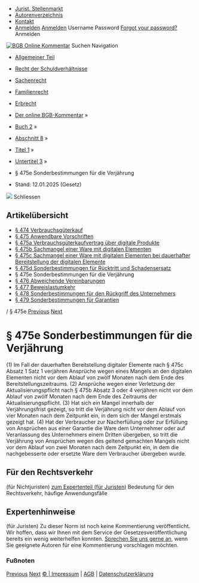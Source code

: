   * [Jurist. Stellenmarkt](https://bgb.kommentar.de/Buch-2/Abschnitt-8/Titel-1/Untertitel-3/</job-board> "Jurist. Stellenmarkt")
  * [Autorenverzeichnis](https://bgb.kommentar.de/Buch-2/Abschnitt-8/Titel-1/Untertitel-3/</Autorenverzeichnis> "Autorenverzeichnis")
  * [Kontakt](https://bgb.kommentar.de/Buch-2/Abschnitt-8/Titel-1/Untertitel-3/</Kontakt>)
  * [Anmelden](https://bgb.kommentar.de/Buch-2/Abschnitt-8/Titel-1/Untertitel-3/<#login> "show login form") [Anmelden](https://bgb.kommentar.de/Buch-2/Abschnitt-8/Titel-1/Untertitel-3/<#> "hide login form") Username Password
[Forgot your password?](https://bgb.kommentar.de/Buch-2/Abschnitt-8/Titel-1/Untertitel-3/</user/forgotpassword>) Anmelden 


[![BGB Online Kommentar](https://bgb.kommentar.de/extension/bgb/design/bgb/images/logo.png)](https://bgb.kommentar.de/Buch-2/Abschnitt-8/Titel-1/Untertitel-3/</> "BGB Online Kommentar")
Suchen
Navigation
  * [Allgemeiner Teil](https://bgb.kommentar.de/Buch-2/Abschnitt-8/Titel-1/Untertitel-3/</Buch-1>)
  * [Recht der Schuldverhältnisse](https://bgb.kommentar.de/Buch-2/Abschnitt-8/Titel-1/Untertitel-3/</Buch-2>)
  * [Sachenrecht](https://bgb.kommentar.de/Buch-2/Abschnitt-8/Titel-1/Untertitel-3/</Buch-3>)
  * [Familienrecht](https://bgb.kommentar.de/Buch-2/Abschnitt-8/Titel-1/Untertitel-3/</Buch-4>)
  * [Erbrecht](https://bgb.kommentar.de/Buch-2/Abschnitt-8/Titel-1/Untertitel-3/</Buch-5>)


  * [Der online BGB-Kommentar](https://bgb.kommentar.de/Buch-2/Abschnitt-8/Titel-1/Untertitel-3/</>) »
  * [Buch 2](https://bgb.kommentar.de/Buch-2/Abschnitt-8/Titel-1/Untertitel-3/</Buch-2>) »
  * [Abschnitt 8](https://bgb.kommentar.de/Buch-2/Abschnitt-8/Titel-1/Untertitel-3/</Buch-2/Abschnitt-8>) »
  * [Titel 1](https://bgb.kommentar.de/Buch-2/Abschnitt-8/Titel-1/Untertitel-3/</Buch-2/Abschnitt-8/Titel-1>) »
  * [Untertitel 3](https://bgb.kommentar.de/Buch-2/Abschnitt-8/Titel-1/Untertitel-3/</Buch-2/Abschnitt-8/Titel-1/Untertitel-3>) »
  * § 475e Sonderbestimmungen für die Verjährung 
  * Stand: 12.01.2025 (Gesetz) 


![](https://vg01.met.vgwort.de/na/1c9909529ead4f509072c06d9081a7d5)
Schliessen 
## Artikelübersicht
  * [ § 474 Verbrauchsgüterkauf ](https://bgb.kommentar.de/Buch-2/Abschnitt-8/Titel-1/Untertitel-3/</Buch-2/Abschnitt-8/Titel-1/Untertitel-3/Verbrauchsgueterkauf>)
  * [ § 475 Anwendbare Vorschriften ](https://bgb.kommentar.de/Buch-2/Abschnitt-8/Titel-1/Untertitel-3/</Buch-2/Abschnitt-8/Titel-1/Untertitel-3/Anwendbare-Vorschriften>)
  * [ § 475a Verbrauchsgüterkaufvertrag über digitale Produkte ](https://bgb.kommentar.de/Buch-2/Abschnitt-8/Titel-1/Untertitel-3/</Buch-2/Abschnitt-8/Titel-1/Untertitel-3/Verbrauchsgueterkaufvertrag-ueber-digitale-Produkte>)
  * [ § 475b Sachmangel einer Ware mit digitalen Elementen ](https://bgb.kommentar.de/Buch-2/Abschnitt-8/Titel-1/Untertitel-3/</Buch-2/Abschnitt-8/Titel-1/Untertitel-3/Sachmangel-einer-Ware-mit-digitalen-Elementen>)
  * [ § 475c Sachmangel einer Ware mit digitalen Elementen bei dauerhafter Bereitstellung der digitalen Elemente ](https://bgb.kommentar.de/Buch-2/Abschnitt-8/Titel-1/Untertitel-3/</Buch-2/Abschnitt-8/Titel-1/Untertitel-3/Sachmangel-einer-Ware-mit-digitalen-Elementen-bei-dauerhafter-Bereitstellung-der-digitalen-Elemente>)
  * [ § 475d Sonderbestimmungen für Rücktritt und Schadensersatz ](https://bgb.kommentar.de/Buch-2/Abschnitt-8/Titel-1/Untertitel-3/</Buch-2/Abschnitt-8/Titel-1/Untertitel-3/Sonderbestimmungen-fuer-Ruecktritt-und-Schadensersatz>)
  * § 475e Sonderbestimmungen für die Verjährung 
  * [ § 476 Abweichende Vereinbarungen ](https://bgb.kommentar.de/Buch-2/Abschnitt-8/Titel-1/Untertitel-3/</Buch-2/Abschnitt-8/Titel-1/Untertitel-3/Abweichende-Vereinbarungen>)
  * [ § 477 Beweislastumkehr ](https://bgb.kommentar.de/Buch-2/Abschnitt-8/Titel-1/Untertitel-3/</Buch-2/Abschnitt-8/Titel-1/Untertitel-3/Beweislastumkehr>)
  * [ § 478 Sonderbestimmungen für den Rückgriff des Unternehmers ](https://bgb.kommentar.de/Buch-2/Abschnitt-8/Titel-1/Untertitel-3/</Buch-2/Abschnitt-8/Titel-1/Untertitel-3/Sonderbestimmungen-fuer-den-Rueckgriff-des-Unternehmers>)
  * [ § 479 Sonderbestimmungen für Garantien ](https://bgb.kommentar.de/Buch-2/Abschnitt-8/Titel-1/Untertitel-3/</Buch-2/Abschnitt-8/Titel-1/Untertitel-3/Sonderbestimmungen-fuer-Garantien>)


/ § 475e 
[Previous](https://bgb.kommentar.de/Buch-2/Abschnitt-8/Titel-1/Untertitel-3/</Buch-2/Abschnitt-8/Titel-1/Untertitel-3/Sonderbestimmungen-fuer-Ruecktritt-und-Schadensersatz> "§ 475d Sonderbestimmungen für Rücktritt und Schadensersatz") [Next](https://bgb.kommentar.de/Buch-2/Abschnitt-8/Titel-1/Untertitel-3/</Buch-2/Abschnitt-8/Titel-1/Untertitel-3/Abweichende-Vereinbarungen> "§ 476 Abweichende Vereinbarungen")
# § 475e Sonderbestimmungen für die Verjährung
(1) Im Fall der dauerhaften Bereitstellung digitaler Elemente nach § 475c Absatz 1 Satz 1 verjähren Ansprüche wegen eines Mangels an den digitalen Elementen nicht vor dem Ablauf von zwölf Monaten nach dem Ende des Bereitstellungszeitraums.
(2) Ansprüche wegen einer Verletzung der Aktualisierungspflicht nach § 475b Absatz 3 oder 4 verjähren nicht vor dem Ablauf von zwölf Monaten nach dem Ende des Zeitraums der Aktualisierungspflicht.
(3) Hat sich ein Mangel innerhalb der Verjährungsfrist gezeigt, so tritt die Verjährung nicht vor dem Ablauf von vier Monaten nach dem Zeitpunkt ein, in dem sich der Mangel erstmals gezeigt hat.
(4) Hat der Verbraucher zur Nacherfüllung oder zur Erfüllung von Ansprüchen aus einer Garantie die Ware dem Unternehmer oder auf Veranlassung des Unternehmers einem Dritten übergeben, so tritt die Verjährung von Ansprüchen wegen des geltend gemachten Mangels nicht vor dem Ablauf von zwei Monaten nach dem Zeitpunkt ein, in dem die nachgebesserte oder ersetzte Ware dem Verbraucher übergeben wurde.
## Für den Rechtsverkehr 
(für Nichtjuristen)
[zum Expertenteil (für Juristen)](https://bgb.kommentar.de/Buch-2/Abschnitt-8/Titel-1/Untertitel-3/<#expertenhinweise>)
Bedeutung für den Rechtsverkehr, häufige Anwendungsfälle
## Expertenhinweise
(für Juristen)
Zu dieser Norm ist noch keine Kommentierung veröffentlicht. Wir hoffen, dass wir Ihnen mit dem Service der Gesetzesveröffentlichung bereits ein wenig weiterhelfen konnten. [Sprechen Sie uns gerne an](https://bgb.kommentar.de/Buch-2/Abschnitt-8/Titel-1/Untertitel-3/</Kontakt>), wenn Sie geeignete Autoren für eine Kommentierung vorschlagen möchten. 
### Fußnoten
[Previous](https://bgb.kommentar.de/Buch-2/Abschnitt-8/Titel-1/Untertitel-3/</Buch-2/Abschnitt-8/Titel-1/Untertitel-3/Sonderbestimmungen-fuer-Ruecktritt-und-Schadensersatz> "§ 475d Sonderbestimmungen für Rücktritt und Schadensersatz") [Next](https://bgb.kommentar.de/Buch-2/Abschnitt-8/Titel-1/Untertitel-3/</Buch-2/Abschnitt-8/Titel-1/Untertitel-3/Abweichende-Vereinbarungen> "§ 476 Abweichende Vereinbarungen")
[© | Impressum](https://bgb.kommentar.de/Buch-2/Abschnitt-8/Titel-1/Untertitel-3/</Kontakt>) | [AGB](https://bgb.kommentar.de/Buch-2/Abschnitt-8/Titel-1/Untertitel-3/</AGB>) | [Datenschutzerklärung](https://bgb.kommentar.de/Buch-2/Abschnitt-8/Titel-1/Untertitel-3/</Datenschutzerklaerung-fuer-Leser>)
